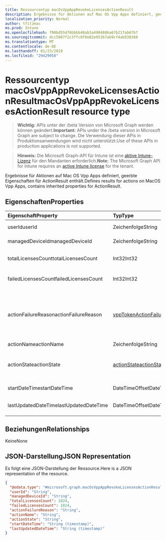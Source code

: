 ```yaml
---
title: Ressourcentyp macOsVppAppRevokeLicensesActionResult
description: Ergebnisse für Aktionen auf Mac OS Vpp Apps definiert, geerbte Eigenschaften für ActionResult enthält.
localization_priority: Normal
author: tfitzmac
ms.prod: Intune
ms.openlocfilehash: f90bd55476bbbb48ab3a4904886a67b217ab67b7
ms.sourcegitcommit: dcc5907f2c3ffc0f0e82e953b7ab9cf4ab938360
ms.translationtype: MT
ms.contentlocale: de-DE
ms.lasthandoff: 01/23/2019
ms.locfileid: "29429958"
---
```

# <a name="macosvppapprevokelicensesactionresult-resource-type"></a><span data-ttu-id="4d788-103">Ressourcentyp macOsVppAppRevokeLicensesActionResult</span><span class="sxs-lookup"><span data-stu-id="4d788-103">macOsVppAppRevokeLicensesActionResult resource type</span></span>

> <span data-ttu-id="4d788-104">**Wichtig:** APIs unter der /beta Version von Microsoft Graph werden können geändert.</span><span class="sxs-lookup"><span data-stu-id="4d788-104">**Important:** APIs under the /beta version in Microsoft Graph are subject to change.</span></span> <span data-ttu-id="4d788-105">Die Verwendung dieser APIs in Produktionsanwendungen wird nicht unterstützt.</span><span class="sxs-lookup"><span data-stu-id="4d788-105">Use of these APIs in production applications is not supported.</span></span>

> <span data-ttu-id="4d788-106">**Hinweis:** Die Microsoft Graph-API für Intune ist eine [aktive Intune-Lizenz](https://go.microsoft.com/fwlink/?linkid=839381) für den Mandanten erforderlich.</span><span class="sxs-lookup"><span data-stu-id="4d788-106">**Note:** The Microsoft Graph API for Intune requires an [active Intune license](https://go.microsoft.com/fwlink/?linkid=839381) for the tenant.</span></span>

<span data-ttu-id="4d788-107">Ergebnisse für Aktionen auf Mac OS Vpp Apps definiert, geerbte Eigenschaften für ActionResult enthält.</span><span class="sxs-lookup"><span data-stu-id="4d788-107">Defines results for actions on MacOS Vpp Apps, contains inherited properties for ActionResult.</span></span>

## <a name="properties"></a><span data-ttu-id="4d788-108">Eigenschaften</span><span class="sxs-lookup"><span data-stu-id="4d788-108">Properties</span></span>
|<span data-ttu-id="4d788-109">Eigenschaft</span><span class="sxs-lookup"><span data-stu-id="4d788-109">Property</span></span>|<span data-ttu-id="4d788-110">Typ</span><span class="sxs-lookup"><span data-stu-id="4d788-110">Type</span></span>|<span data-ttu-id="4d788-111">Beschreibung</span><span class="sxs-lookup"><span data-stu-id="4d788-111">Description</span></span>|
|:---|:---|:---|
|<span data-ttu-id="4d788-112">userId</span><span class="sxs-lookup"><span data-stu-id="4d788-112">userId</span></span>|<span data-ttu-id="4d788-113">Zeichenfolge</span><span class="sxs-lookup"><span data-stu-id="4d788-113">String</span></span>|<span data-ttu-id="4d788-114">Benutzer-ID der Aktion zugeordnet.</span><span class="sxs-lookup"><span data-stu-id="4d788-114">UserId associated with the action.</span></span>|
|<span data-ttu-id="4d788-115">managedDeviceId</span><span class="sxs-lookup"><span data-stu-id="4d788-115">managedDeviceId</span></span>|<span data-ttu-id="4d788-116">Zeichenfolge</span><span class="sxs-lookup"><span data-stu-id="4d788-116">String</span></span>|<span data-ttu-id="4d788-117">Geräte-ID der Aktion zugeordnet.</span><span class="sxs-lookup"><span data-stu-id="4d788-117">DeviceId associated with the action.</span></span>|
|<span data-ttu-id="4d788-118">totalLicensesCount</span><span class="sxs-lookup"><span data-stu-id="4d788-118">totalLicensesCount</span></span>|<span data-ttu-id="4d788-119">Int32</span><span class="sxs-lookup"><span data-stu-id="4d788-119">Int32</span></span>|<span data-ttu-id="4d788-120">Anzahl der Anzahl der Lizenzen, die für die Revoke versucht wurde.</span><span class="sxs-lookup"><span data-stu-id="4d788-120">A count of the number of licenses for which revoke was attempted.</span></span>|
|<span data-ttu-id="4d788-121">failedLicensesCount</span><span class="sxs-lookup"><span data-stu-id="4d788-121">failedLicensesCount</span></span>|<span data-ttu-id="4d788-122">Int32</span><span class="sxs-lookup"><span data-stu-id="4d788-122">Int32</span></span>|<span data-ttu-id="4d788-123">Anzahl der Anzahl von Lizenzen für welche Revoke ist fehlgeschlagen.</span><span class="sxs-lookup"><span data-stu-id="4d788-123">A count of the number of licenses for which revoke failed.</span></span>|
|<span data-ttu-id="4d788-124">actionFailureReason</span><span class="sxs-lookup"><span data-stu-id="4d788-124">actionFailureReason</span></span>|[<span data-ttu-id="4d788-125">vppTokenActionFailureReason</span><span class="sxs-lookup"><span data-stu-id="4d788-125">vppTokenActionFailureReason</span></span>](../resources/intune-shared-vpptokenactionfailurereason.md)|<span data-ttu-id="4d788-126">Der Grund für das Revoke Lizenzen-Aktion fehlschlagen.</span><span class="sxs-lookup"><span data-stu-id="4d788-126">The reason for the revoke licenses action failure.</span></span> <span data-ttu-id="4d788-127">Mögliche Werte sind: `none`, `appleFailure`, `internalError`, `expiredVppToken` und `expiredApplePushNotificationCertificate`.</span><span class="sxs-lookup"><span data-stu-id="4d788-127">Possible values are: `none`, `appleFailure`, `internalError`, `expiredVppToken`, `expiredApplePushNotificationCertificate`.</span></span>|
|<span data-ttu-id="4d788-128">actionName</span><span class="sxs-lookup"><span data-stu-id="4d788-128">actionName</span></span>|<span data-ttu-id="4d788-129">Zeichenfolge</span><span class="sxs-lookup"><span data-stu-id="4d788-129">String</span></span>|<span data-ttu-id="4d788-130">Name der Aktion</span><span class="sxs-lookup"><span data-stu-id="4d788-130">Action name</span></span>|
|<span data-ttu-id="4d788-131">actionState</span><span class="sxs-lookup"><span data-stu-id="4d788-131">actionState</span></span>|[<span data-ttu-id="4d788-132">actionState</span><span class="sxs-lookup"><span data-stu-id="4d788-132">actionState</span></span>](../resources/intune-shared-actionstate.md)|<span data-ttu-id="4d788-133">Status der Aktion.</span><span class="sxs-lookup"><span data-stu-id="4d788-133">State of the action.</span></span> <span data-ttu-id="4d788-134">Mögliche Werte sind: `none`, `pending`, `canceled`, `active`, `done`, `failed` und `notSupported`.</span><span class="sxs-lookup"><span data-stu-id="4d788-134">Possible values are: `none`, `pending`, `canceled`, `active`, `done`, `failed`, `notSupported`.</span></span>|
|<span data-ttu-id="4d788-135">startDateTime</span><span class="sxs-lookup"><span data-stu-id="4d788-135">startDateTime</span></span>|<span data-ttu-id="4d788-136">DateTimeOffset</span><span class="sxs-lookup"><span data-stu-id="4d788-136">DateTimeOffset</span></span>|<span data-ttu-id="4d788-137">Zeitpunkt der Einleitung der Aktion</span><span class="sxs-lookup"><span data-stu-id="4d788-137">Time the action was initiated</span></span>|
|<span data-ttu-id="4d788-138">lastUpdatedDateTime</span><span class="sxs-lookup"><span data-stu-id="4d788-138">lastUpdatedDateTime</span></span>|<span data-ttu-id="4d788-139">DateTimeOffset</span><span class="sxs-lookup"><span data-stu-id="4d788-139">DateTimeOffset</span></span>|<span data-ttu-id="4d788-140">Zeitpunkt der letzten Aktualisierung des Aktionszustands</span><span class="sxs-lookup"><span data-stu-id="4d788-140">Time the action state was last updated</span></span>|

## <a name="relationships"></a><span data-ttu-id="4d788-141">Beziehungen</span><span class="sxs-lookup"><span data-stu-id="4d788-141">Relationships</span></span>
<span data-ttu-id="4d788-142">Keine</span><span class="sxs-lookup"><span data-stu-id="4d788-142">None</span></span>

## <a name="json-representation"></a><span data-ttu-id="4d788-143">JSON-Darstellung</span><span class="sxs-lookup"><span data-stu-id="4d788-143">JSON Representation</span></span>
<span data-ttu-id="4d788-144">Es folgt eine JSON-Darstellung der Ressource.</span><span class="sxs-lookup"><span data-stu-id="4d788-144">Here is a JSON representation of the resource.</span></span>
<!-- {
  "blockType": "resource",
  "@odata.type": "microsoft.graph.macOsVppAppRevokeLicensesActionResult"
}
-->
``` json
{
  "@odata.type": "#microsoft.graph.macOsVppAppRevokeLicensesActionResult",
  "userId": "String",
  "managedDeviceId": "String",
  "totalLicensesCount": 1024,
  "failedLicensesCount": 1024,
  "actionFailureReason": "String",
  "actionName": "String",
  "actionState": "String",
  "startDateTime": "String (timestamp)",
  "lastUpdatedDateTime": "String (timestamp)"
}
```




